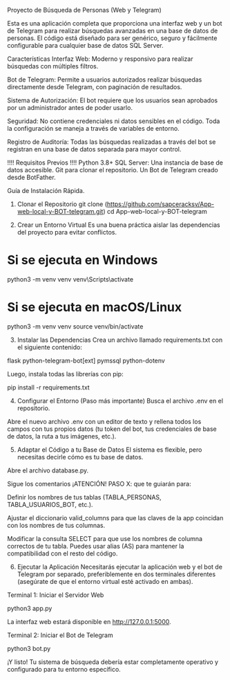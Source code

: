 Proyecto de Búsqueda de Personas (Web y Telegram)

Esta es una aplicación completa que proporciona una interfaz web y un bot de Telegram para realizar búsquedas avanzadas en una base de datos de personas. El código está diseñado para ser genérico, seguro y fácilmente configurable para cualquier base de datos SQL Server.


Características
Interfaz Web: Moderno y responsivo para realizar búsquedas con múltiples filtros.

Bot de Telegram: Permite a usuarios autorizados realizar búsquedas directamente desde Telegram, con paginación de resultados.

Sistema de Autorización: El bot requiere que los usuarios sean aprobados por un administrador antes de poder usarlo.

Seguridad: No contiene credenciales ni datos sensibles en el código. Toda la configuración se maneja a través de variables de entorno.

Registro de Auditoría: Todas las búsquedas realizadas a través del bot se registran en una base de datos separada para mayor control.


!!!!    Requisitos Previos    !!!!
Python 3.8+
SQL Server: Una instancia de base de datos accesible.
Git para clonar el repositorio.
Un Bot de Telegram creado desde BotFather.

Guía de Instalación Rápida.
1. Clonar el Repositorio
git clone (https://github.com/sapceracksv/App-web-local-y-BOT-telegram.git)
cd App-web-local-y-BOT-telegram

2. Crear un Entorno Virtual
Es una buena práctica aislar las dependencias del proyecto para evitar conflictos.

# Si se ejecuta en Windows
python3 -m venv venv
venv\Scripts\activate

# Si se ejecuta en macOS/Linux
python3 -m venv venv
source venv/bin/activate

3. Instalar las Dependencias
Crea un archivo llamado requirements.txt con el siguiente contenido:

flask
python-telegram-bot[ext]
pymssql
python-dotenv

Luego, instala todas las librerías con pip:

pip install -r requirements.txt

4. Configurar el Entorno (Paso más importante)
Busca el archivo .env en el repositorio.

Abre el nuevo archivo .env con un editor de texto y rellena todos los campos con tus propios datos (tu token del bot, tus credenciales de base de datos, la ruta a tus imágenes, etc.).

5. Adaptar el Código a tu Base de Datos
El sistema es flexible, pero necesitas decirle cómo es tu base de datos.

Abre el archivo database.py.

Sigue los comentarios ¡ATENCIÓN! PASO X: que te guiarán para:

Definir los nombres de tus tablas (TABLA_PERSONAS, TABLA_USUARIOS_BOT, etc.).

Ajustar el diccionario valid_columns para que las claves de la app coincidan con los nombres de tus columnas.

Modificar la consulta SELECT para que use los nombres de columna correctos de tu tabla. Puedes usar alias (AS) para mantener la compatibilidad con el resto del código.

6. Ejecutar la Aplicación
Necesitarás ejecutar la aplicación web y el bot de Telegram por separado, preferiblemente en dos terminales diferentes (asegúrate de que el entorno virtual esté activado en ambas).

Terminal 1: Iniciar el Servidor Web

python3 app.py

La interfaz web estará disponible en http://127.0.0.1:5000.

Terminal 2: Iniciar el Bot de Telegram

python3 bot.py

¡Y listo! Tu sistema de búsqueda debería estar completamente operativo y configurado para tu entorno específico.
